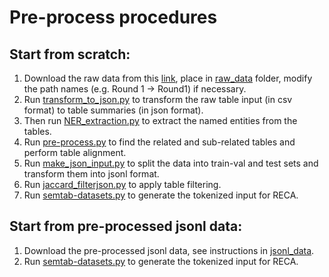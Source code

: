 # Pre-process procedures

## Start from scratch:

1. Download the raw data from this [link](http://www.cs.ox.ac.uk/isg/challenges/sem-tab/2019/#datasets), place in [raw_data](https://github.com/ysunbp/RECA-paper/tree/main/Semtab/data/raw_data) folder, modify the path names (e.g. Round 1 -> Round1) if necessary.
2. Run [transform_to_json.py](https://github.com/ysunbp/RECA-paper/blob/main/Semtab/pre-process/transform_to_json.py) to transform the raw table input (in csv format) to table summaries (in json format).
3. Then run [NER_extraction.py](https://github.com/ysunbp/RECA-paper/blob/main/Semtab/pre-process/NER_extraction.py) to extract the named entities from the tables.
4. Run [pre-process.py](https://github.com/ysunbp/RECA-paper/blob/main/Semtab/pre-process/pre-process.py) to find the related and sub-related tables and perform table alignment.
5. Run [make_json_input.py](https://github.com/ysunbp/RECA-paper/blob/main/Semtab/pre-process/make_json_input.py) to split the data into train-val and test sets and transform them into jsonl format.
6. Run [jaccard_filterjson.py](https://github.com/ysunbp/RECA-paper/blob/main/Semtab/pre-process/jaccard_filterjson.py) to apply table filtering.
7. Run [semtab-datasets.py](https://github.com/ysunbp/RECA-paper/blob/main/Semtab/pre-process/semtab-datasets.py) to generate the tokenized input for RECA.

## Start from pre-processed jsonl data:
1. Download the pre-processed jsonl data, see instructions in [jsonl_data](https://github.com/ysunbp/RECA-paper/tree/main/Semtab/data/jsonl_data).
2. Run [semtab-datasets.py](https://github.com/ysunbp/RECA-paper/blob/main/Semtab/pre-process/semtab-datasets.py) to generate the tokenized input for RECA.
